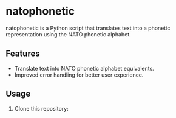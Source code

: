 # natophonetic

natophonetic is a Python script that translates text into a phonetic representation using the NATO phonetic alphabet.

## Features

- Translate text into NATO phonetic alphabet equivalents.
- Improved error handling for better user experience.
## Usage

1. Clone this repository:

   ```shell
